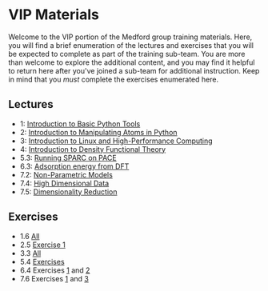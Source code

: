 # VIP Materials

Welcome to the VIP portion of the Medford group training materials. Here, you will find a brief enumeration of the lectures and exercises that you will be expected to complete as part of the training sub-team. You are more than welcome to explore the additional content, and you may find it helpful to return here after you've joined a sub-team for additional instruction. Keep in mind that you *must* complete the exercises enumerated here. 

## Lectures
- 1: [Introduction to Basic Python Tools](basic-python)
- 2: [Introduction to Manipulating Atoms in Python](manipulating-atoms)
- 3: [Introduction to Linux and High-Performance Computing](linux-hpc)
- 4: [Introduction to Density Functional Theory](intro-dft)
- 5.3: [Running SPARC on PACE](run-sparc)
- 6.3: [Adsorption energy from DFT](ads-sparc)
- 7.2: [Non-Parametric Models](non-para-models)
- 7.4: [High Dimensional Data](high-dim-data)
- 7.5: [Dimensionality Reduction](dim-red)

## Exercises
- 1.6 [All](python-ex)
- 2.5 [Exercise 1](ase-calcs-ex)
- 3.3 [All](linux-ex)
- 5.4 [Exercises](dft-basics-ex)
- 6.4 Exercises [1](dft-1-ex) and [2](dft-2-ex)
- 7.6 Exercises [1](ml-ex-1) and [3](ml-ex-3)
